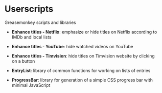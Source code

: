 # Userscripts

Greasemonkey scripts and libraries

* **Enhance titles - Netflix**: emphasize or hide titles on Netflix according to IMDb and local lists

* **Enhance titles - YouTube**: hide watched videos on YouTube

* **Enhance titles - Timvision**: hide titles on Timvision website by clicking on a button

* **EntryList**: library of common functions for working on lists of entries

* **ProgressBar**: library for generation of a simple CSS progress bar with minimal JavaScript